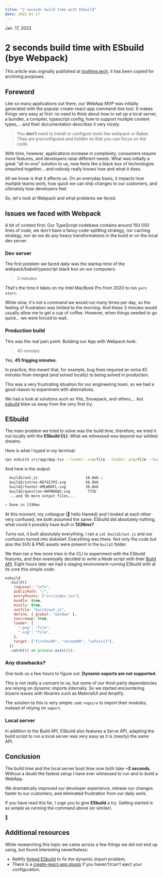 ```yaml
---
title: "2 seconds build time with ESbuild"
date: 2022-01-17
---
```


Jan. 17, 2022

# 2 seconds build time with ESbuild (bye Webpack)

<p class="info">
  This article was orginally published at <a href="https://tooltime.tech/2-seconds-build-time-with-esbuild/">tooltime.tech</a>, it has been copied for archiving purposes.
</p>

## Foreword

Like so many applications out there, our WebApp MVP was initially generated with the popular create-react-app command-line tool. It makes things very easy at first: no need to think about how to set up a local server, a bundler, a compiler, typescript config, how to support multiple content types,… and their documentation describes it very nicely:

> You **don’t** need to install or configure tools like webpack or Babel. They are preconfigured and hidden so that you can focus on the code.

With time, however, applications increase in complexity, consumers require more features, and developers raise different needs. What was initially a great "all-in-one" solution to us, now feels like a black box of technologies smashed together… and nobody really knows how and what it does.

All we know is that it affects us. On an everyday basis, it impacts how multiple teams work, how quick we can ship changes to our customers, and ultimately how developers feel.

So, let's look at Webpack and what problems we faced.

## Issues we faced with Webpack

A bit of context first: Our TypeScript codebase contains around 150 000 lines of code, we don't have a fancy code-splitting strategy, nor caching strategy, nor do we do any heavy transformations in the build or on the local dev server.
<br>

### Dev server

The first problem we faced daily was the startup time of the webpack/babel/typescript black box on our computers.

> 3 minutes

That's the time it takes on my Intel MacBook Pro from 2020 to run `yarn start`.

While slow, it's not a command we would run many times per day, so the feeling of frustration was limited to the morning. And these 3 minutes would usually allow me to get a cup of coffee. However, when things needed to go quick… we were forced to wait.

### Production build

This was the real pain point. Building our App with Webpack took:

> 45 minutes

Yes, **45 frigging minutes.**

In practice, this meant that, for example, bug fixes required an extra 45 minutes from merged (and solved locally) to being solved in production.

This was a very frustrating situation for our engineering team, so we had a good reason to experiment with alternatives.

We had a look at solutions such as Vite, Snowpack, and others,… but [esbuild](https://esbuild.github.io/) blew us away from the very first try.

## ESbuild

The main problem we tried to solve was the build time, therefore, we tried it out locally with the **ESbuild CLI.** What we witnessed was beyond our wildest dreams.

Here is what I typed in my terminal:

```sh
npx esbuild src/app/App.tsx --loader:.svg=file --loader:.png=file --bundle --outfile=build2/out.js
```

And here is the output:

```sh
  build2/out.js                      18.6mb ⚠️
  build2/intros-RE7GI7PZ.svg         56.9kb
  build2/footer-XMLWO6FL.svg         39.6kb
  build2/question-HHFNHGW3.svg        773b
  ...and 56 more output files...

⚡ Done in 1336ms
```

At this moment, my colleague (👋 hello Hamed) and I looked at each other very confused, we both assumed the same: ESbuild did absolutely nothing, what could it possibly have built in **1336ms?**

Turns out, it built absolutely everything, I ran a `cat build2/out.js` and our confusion turned into disbelief. Everything was there. Not only the code but also the SVG & PNG assets were present in the `build2` folder.

We then ran a few more tries in the CLI to experiment with the ESbuild features, and then eventually decided to write a Node script with their [Build API](https://esbuild.github.io/api/#build). Eight hours later we had a staging environment running ESbuild with at its core this simple code:

```js
esbuild
  .build({
    logLevel: "info",
    publicPath: "/",
    entryPoints: ["src/index.tsx"],
    bundle: true,
    minify: true,
    outfile: "build/out.js",
    define: { global: "window" },
    sourcemap: true,
    loader: {
      ".png": "file",
      ".svg": "file",
    },
    target: ["firefox90", "chrome90", "safari13"],
  })
  .catch(() => process.exit(1));
```

### Any drawbacks?

One took us a few hours to figure out. **Dynamic exports are not supported.**

This is not really a concern to us, but some of our third-party dependencies are relying on dynamic imports internally. So we started encountering bizarre issues with libraries such as MaterialUI and Amplify.

The solution to this is very simple: use `require` to import their modules, instead of relying on `import`.

### Local server

In addition to the Build API, ESbuild also features a Serve API, adapting the build script to run a local server was very easy as it is (nearly) the same API.

## Conclusion

The build time and the local server boot time now both take **~2 seconds.** Without a doubt the fastest setup I have ever witnessed to run and to build a WebApp.

We dramatically improved our developer experience, release our changes faster to our customers, and eliminated frustration from our daily work.

If you have read this far, I urge you to give **ESbuild** a try. Getting started is as simple as running the command above (or similar).

🖖

## Additional resources

While researching this topic we came across a few things we did not end up using, but found interesting nevertheless:

- Netlify [forked ESbuild](https://github.com/netlify/esbuild) to fix the dynamic import problem.
- There is a [create-react-app plugin](https://github.com/pradel/create-react-app-esbuild) if you haven't/can't eject your configuration.
